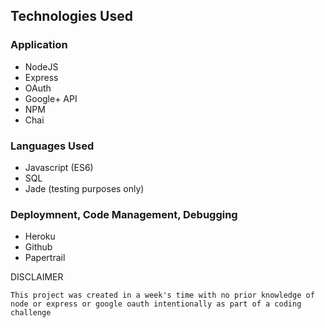 ## Technologies Used

### Application
  * NodeJS
  * Express
  * OAuth
  * Google+ API
  * NPM
  * Chai

### Languages Used
  * Javascript (ES6)
  * SQL
  * Jade (testing purposes only)

### Deploymnent, Code Management, Debugging
  * Heroku
  * Github
  * Papertrail



DISCLAIMER

``This project was created in a week's time with no prior knowledge of node or express or google oauth intentionally as part of a coding challenge``
